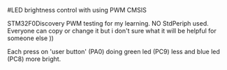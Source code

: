 #LED brightness control with using PWM CMSIS

STM32F0Discovery PWM testing for my learning. NO StdPeriph used. Everyone can copy or change it but i don't sure what it will be helpful for someone else ))

Each press on 'user button' (PA0) doing green led (PC9) less and blue led (PC8) more bright. 




